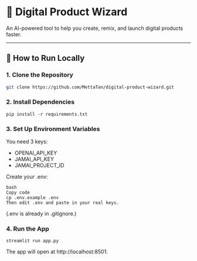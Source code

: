 # 🧠 Digital Product Wizard

An AI-powered tool to help you create, remix, and launch digital products faster.

---

## 🚀 How to Run Locally

### 1. Clone the Repository

```bash
git clone https://github.com/MettaTan/digital-product-wizard.git
```

### 2. Install Dependencies

```
pip install -r requirements.txt
```

### 3. Set Up Environment Variables
You need 3 keys:
- OPENAI_API_KEY
- JAMAI_API_KEY
- JAMAI_PROJECT_ID

Create your .env:

```
bash
Copy code
cp .env.example .env
Then edit .env and paste in your real keys.
```

(.env is already in .gitignore.)

### 4. Run the App

```
streamlit run app.py
```

The app will open at http://localhost:8501.
